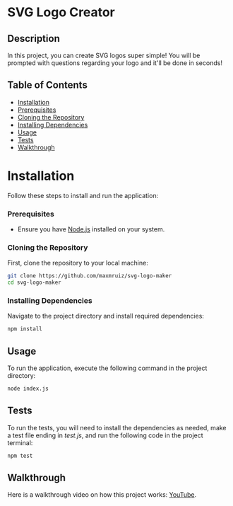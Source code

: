 # SVG Logo Creator

## Description
In this project, you can create SVG logos super simple! You will be prompted with questions regarding your logo and it'll be done in seconds!

## Table of Contents
- [Installation](#installation)
- [Prerequisites](#prerequisites)
- [Cloning the Repository](#cloning-the-repository)
- [Installing Dependencies](#installing-dependencies)
- [Usage](#usage)
- [Tests](#tests)
- [Walkthrough](#walkthrough)

# Installation

Follow these steps to install and run the application:

### Prerequisites

- Ensure you have [Node.js](https://nodejs.org/) installed on your system.

### Cloning the Repository

First, clone the repository to your local machine:

```bash
git clone https://github.com/maxmruiz/svg-logo-maker
cd svg-logo-maker
```

### Installing Dependencies

Navigate to the project directory and install required dependencies:

```bash
npm install
```

## Usage

To run the application, execute the following command in the project directory:

```bash
node index.js
```

## Tests

To run the tests, you will need to install the dependencies as needed, make a test file ending in *test.js*, and run the following code in the project terminal:

```bash
npm test
```

## Walkthrough

Here is a walkthrough video on how this project works: [YouTube](https://youtu.be/EiIfJjf_zb8).